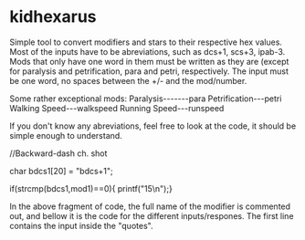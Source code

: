 # kidhexarus

Simple tool to convert modifiers and stars to their respective hex values. Most of the inputs have to be abreviations, such as dcs+1, scs+3, ipab-3. Mods that only have one word in them must be written as they are (except for paralysis and petrification, para and petri, respectively. The input must be one word, no spaces between the +/- and the mod/number.



Some rather exceptional mods:
Paralysis-------para
Petrification---petri
Walking Speed---walkspeed
Running Speed---runspeed

If you don't know any abreviations, feel free to look at the code, it should be simple enough to understand.

//Backward-dash ch. shot

char bdcs1[20] = "bdcs+1";

if(strcmp(bdcs1,mod1)==0){
        printf("15\n");}

In the above fragment of code, the full name of the modifier is commented out, and bellow it is the code for the different inputs/respones. The first line contains the input inside the "quotes".

